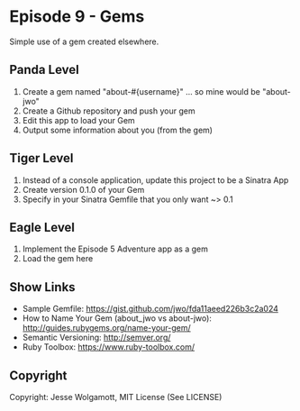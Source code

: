 Episode 9 - Gems
=====================

Simple use of a gem created elsewhere.

Panda Level
-----------

1. Create a gem named "about-#{username}" ... so mine would be "about-jwo"
2. Create a Github repository and push your gem
3. Edit this app to load your Gem
4. Output some information about you (from the gem)

Tiger Level
-----------

1. Instead of a console application, update this project to be a Sinatra App
2. Create version 0.1.0 of your Gem
3. Specify in your Sinatra Gemfile that you only want ~> 0.1

Eagle Level
-----------

1. Implement the Episode 5 Adventure app as a gem
2. Load the gem here

Show Links
----------

* Sample Gemfile: https://gist.github.com/jwo/fda11aeed226b3c2a024
* How to Name Your Gem (about_jwo vs about-jwo): http://guides.rubygems.org/name-your-gem/
* Semantic Versioning: http://semver.org/
* Ruby Toolbox: https://www.ruby-toolbox.com/

Copyright
---------

Copyright: Jesse Wolgamott, MIT License (See LICENSE)
